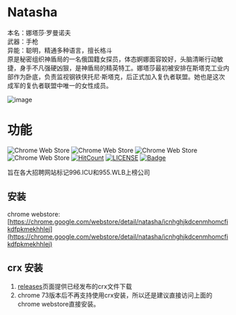 # Natasha

本名：娜塔莎·罗曼诺夫  
武器：手枪  
异能：聪明，精通多种语言，擅长格斗  
原是秘密组织神盾局的一名俄国籍女探员，体态婀娜面容姣好，头脑清晰行动敏捷，身手不凡强硬凶狠，是神盾局的精英特工。娜塔莎最初被安排在斯塔克工业内部作为卧底，负责监视钢铁侠托尼·斯塔克，后正式加入复仇者联盟。她也是这次成军的复仇者联盟中唯一的女性成员。

![image](https://user-images.githubusercontent.com/1826685/55205774-26c5e000-520f-11e9-9d28-438ce352f560.png)


# 功能
![Chrome Web Store](https://img.shields.io/chrome-web-store/v/icnhghjkdcenmhomcfikdfpkmekhhlej.svg)
![Chrome Web Store](https://img.shields.io/chrome-web-store/stars/icnhghjkdcenmhomcfikdfpkmekhhlej.svg)
![Chrome Web Store](https://img.shields.io/chrome-web-store/rating-count/icnhghjkdcenmhomcfikdfpkmekhhlej.svg)
![Chrome Web Store](https://img.shields.io/chrome-web-store/users/icnhghjkdcenmhomcfikdfpkmekhhlej.svg)
[![HitCount](http://hits.dwyl.io/996-icu-avengers/Natasha.svg)](http://hits.dwyl.io/996-icu-avengers/Natasha)
[![LICENSE](https://img.shields.io/badge/license-Anti%20996-blue.svg)](https://github.com/996icu/996.ICU/blob/master/LICENSE)
[![Badge](https://img.shields.io/badge/link-996.icu-red.svg)](https://996.icu/#/zh_CN)  

旨在各大招聘网站标记996.ICU和955.WLB上榜公司

## 安装
chrome webstore: 
[https://chrome.google.com/webstore/detail/natasha/icnhghjkdcenmhomcfikdfpkmekhhlej](https://chrome.google.com/webstore/detail/natasha/icnhghjkdcenmhomcfikdfpkmekhhlej)

## crx 安装
1. [releases](https://github.com/996-icu-avengers/Natasha/releases)页面提供已经发布的crx文件下载
2. chrome 73版本后不再支持使用crx安装，所以还是建议直接访问上面的chrome webstore直接安装。



